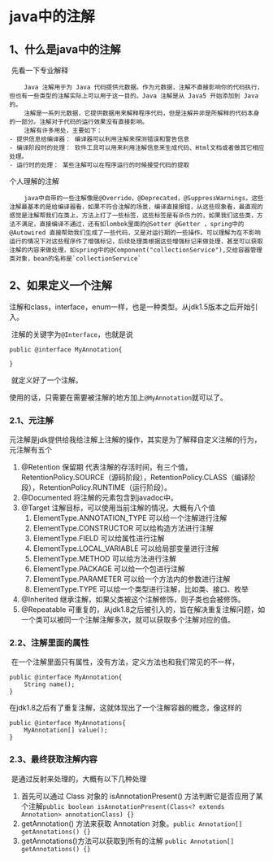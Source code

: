 # java中的注解

## 1、什么是java中的注解

​	先看一下专业解释

```
	Java 注解用于为 Java 代码提供元数据。作为元数据，注解不直接影响你的代码执行，但也有一些类型的注解实际上可以用于这一目的。Java 注解是从 Java5 开始添加到 Java 的。
	注解是一系列元数据，它提供数据用来解释程序代码，但是注解并非是所解释的代码本身的一部分。注解对于代码的运行效果没有直接影响。
	注解有许多用处，主要如下：
- 提供信息给编译器： 编译器可以利用注解来探测错误和警告信息
- 编译阶段时的处理： 软件工具可以用来利用注解信息来生成代码、Html文档或者做其它相应处理。
- 运行时的处理： 某些注解可以在程序运行的时候接受代码的提取
```

个人理解的注解

```
	java中自带的一些注解像是@Override，@Deprecated，@SuppressWarnings，这些注解最基本的是给编译器看，如果不符合注解的场景，编译直接报错，从这些现象看，最直观的感觉是注解帮我们在类上，方法上打了一些标签，这些标签是有杀伤力的，如果我们这些类，方法不满足，直接编译不通过，还有如lombok里面的@Setter @Getter ，spring中的@Autowired 直接帮助我们生成了一些代码，又是对运行期的一些操作。可以理解为在不影响运行的情况下对这些程序作了增强标记，后续处理类根据这些增强标记来做处理，甚至可以获取注解的内容来做处理，如spring中的@Component("collectionService"),交给容器管理类对象，bean的名称是`collectionService`
```

## 2、如果定义一个注解

​		注解和class，interface，enum一样，也是一种类型。从jdk1.5版本之后开始引入。

​       注解的关键字为`@Interface`，也就是说

```
public @interface MyAnnotation{

}
```

​	就定义好了一个注解。

​	使用的话，只需要在需要被注解的地方加上`@MyAnnotation`就可以了。

### 2.1、元注解

​	元注解是jdk提供给我给注解上注解的操作，其实是为了解释自定义注解的行为，元注解有五个

1. @Retention 保留期  代表注解的存活时间，有三个值，RetentionPolicy.SOURCE（源码阶段），RetentionPolicy.CLASS（编译阶段），RetentionPolicy.RUNTIME（运行阶段）。
2. @Documented 将注解的元素包含到javadoc中。
3. @Target 注解目标，可以使用当前注解的情况，大概有八个值
   1. ElementType.ANNOTATION_TYPE 可以给一个注解进行注解
   2. ElementType.CONSTRUCTOR 可以给构造方法进行注解
   3. ElementType.FIELD 可以给属性进行注解
   4. ElementType.LOCAL_VARIABLE 可以给局部变量进行注解
   5. ElementType.METHOD 可以给方法进行注解
   6. ElementType.PACKAGE 可以给一个包进行注解
   7. ElementType.PARAMETER 可以给一个方法内的参数进行注解
   8. ElementType.TYPE 可以给一个类型进行注解，比如类、接口、枚举
4. @Inherited 继承注解，如果父类被这个注解修饰，则子类也会被修饰。
5. @Repeatable 可重复的，从jdk1.8之后被引入的，旨在解决重复注解问题，如一个类可以被同一个注解注解多次，就可以获取多个注解对应的值。

###  2.2、注解里面的属性

​	 在一个注解里面只有属性，没有方法，定义方法也和我们常见的不一样，

```
public @interface MyAnnotation{
	String name();
}
```

​	 在jdk1.8之后有了重复注解，这就体现出了一个注解容器的概念，像这样的

```
public @interface MyAnnotations{
	MyAnnotation[] value();
}
```

### 2.3、最终获取注解内容

​	  是通过反射来处理的，大概有以下几种处理

1. 首先可以通过 Class 对象的 isAnnotationPresent() 方法判断它是否应用了某个注解`public boolean isAnnotationPresent(Class<? extends Annotation> annotationClass) {}`
2. getAnnotation() 方法来获取 Annotation 对象。`public Annotation[] getAnnotations() {}`
3. getAnnotations()方法可以获取到所有的注解 `public Annotation[] getAnnotations() {}`

​	

